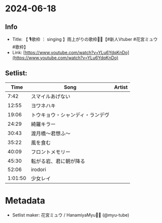 # 2024-06-18

## Info
- Title: 【 🎙歌枠 ￤ singing 】雨上がりの歌枠🌸🌷【#新人Vtuber #花宮ミュウ #歌枠】
- Link: [https://www.youtube.com/watch?v=YLu6YdqKnDo](https://www.youtube.com/watch?v=YLu6YdqKnDo)

## Setlist:
| Time      | Song                                  | Artist           |
|-----------|---------------------------------------|------------------|
| 7:42      | スマイルあげない                        |                  |
| 12:55     | ヨワネハキ                            |                  |
| 19:06     | トウキョウ・シャンディ・ランデヴ          |                  |
| 24:29     | 綺羅キラー                             |                  |
| 30:43     | 渡月橋〜君想ふ〜                         |                  |
| 35:22     | 風を食む                              |                  |
| 40:09     | フロントメモリー                         |                  |
| 45:30     | 転がる岩、君に朝が降る                  |                  |
| 52:06     | irodori                               |                  |
| 1:01:50   | 少女レイ                              |                  |

# Metadata
- Setlist maker: 花宮ミュウ / HanamiyaMyu🌸🌷 (@myu-tube)
